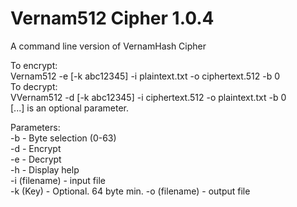 # Vernam512 Cipher 1.0.4
A command line version of VernamHash Cipher

To encrypt:  
Vernam512 -e [-k abc12345] -i plaintext.txt -o ciphertext.512 -b 0  
To decrypt:  
VVernam512 -d [-k abc12345] -i ciphertext.512 -o plaintext.txt -b 0  
[...] is an optional parameter.  
  
  
Parameters:  
-b                   - Byte selection (0-63)  
-d                   - Encrypt  
-e                   - Decrypt  
-h                   - Display help  
-i (filename)        - input file  
-k (Key)             - Optional. 64 byte min.
-o (filename)        - output file  
